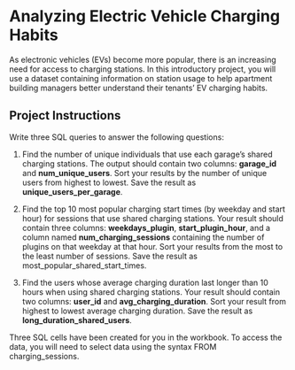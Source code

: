 # Analyzing Electric Vehicle Charging Habits
As electronic vehicles (EVs) become more popular, there is an increasing need for access to charging stations.
In this introductory project, you will use a dataset containing information on station usage to help apartment building managers better understand their tenants’ EV charging habits.

## Project Instructions
Write three SQL queries to answer the following questions:

1. Find the number of unique individuals that use each garage’s shared charging stations. The output should contain two columns: **garage_id** and **num_unique_users**. Sort your results by the number of unique users from highest to lowest. Save the result as **unique_users_per_garage**.

1. Find the top 10 most popular charging start times (by weekday and start hour) for sessions that use shared charging stations. Your result should contain three columns: **weekdays_plugin**, **start_plugin_hour**, and a column named **num_charging_sessions** containing the number of plugins on that weekday at that hour. Sort your results from the most to the least number of sessions. Save the result as most_popular_shared_start_times.

1. Find the users whose average charging duration last longer than 10 hours when using shared charging stations. Your result should contain two columns: **user_id** and **avg_charging_duration**. Sort your result from highest to lowest average charging duration. Save the result as **long_duration_shared_users**.

Three SQL cells have been created for you in the workbook. To access the data, you will need to select data using the syntax FROM charging_sessions.

